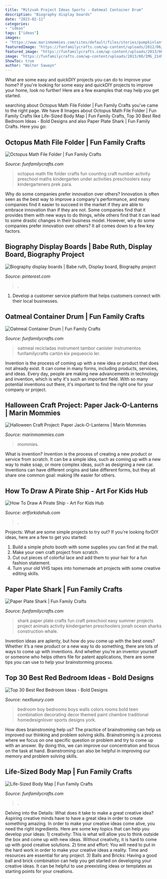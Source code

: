```yaml
---
title: "Mitzvah Project Ideas Sports - Oatmeal Container Drum"
description: "Biography display boards"
date: "2023-02-11"
categories:
- "ideas"
tags: ["ideas"]
images:
- "https://www.marinmommies.com/sites/default/files/stories/pumpkinlanterns.jpg"
featuredImage: "https://funfamilycrafts.com/wp-content/uploads/2012/06/octopus-math-1.jpg"
featured_image: "https://funfamilycrafts.com/wp-content/uploads/2013/08/IMG_2149.jpg"
image: "https://funfamilycrafts.com/wp-content/uploads/2013/08/IMG_2149.jpg"
ShowToc: true
author: "Walter Sawayn"
---
```



What are some easy and quickDIY projects you can do to improve your home?
If you're looking for some easy and quickDIY projects to improve your home, look no further! Here are a few examples that may help you get started.

	

		
searching about Octopus Math File Folder | Fun Family Crafts you've came to the right page. We have 8 Images about Octopus Math File Folder | Fun Family Crafts like Life-Sized Body Map | Fun Family Crafts, Top 30 Best Red Bedroom Ideas - Bold Designs and also Paper Plate Shark | Fun Family Crafts. Here you go:
		
    
## Octopus Math File Folder | Fun Family Crafts

<img loading=lazy src="https://funfamilycrafts.com/wp-content/uploads/2012/06/octopus-math-1.jpg" onerror="this.onerror=null;this.src='https://tse2.mm.bing.net/th?id=OIP.4JP4wo8oQZNk7Hd3UpWPJQHaLG&amp;pid=15.1';" alt="Octopus Math File Folder | Fun Family Crafts">

_Source: funfamilycrafts.com_

>octopus math file folder crafts fun counting craft number activity preschool maths kindergarten under activities preschoolers easy kindergarteners prek para. 

	

Why do some companies prefer innovation over others?
Innovation is often seen as the best way to improve a company's performance, and many companies find it easier to succeed in the market if they are able to embrace innovation than if they are not. Some companies find that it provides them with new ways to do things, while others find that it can lead to some drastic changes in their business model. However, why do some companies prefer innovation over others? It all comes down to a few key factors.

    
## Biography Display Boards | Babe Ruth, Display Board, Biography Project

<img loading=lazy src="https://i.pinimg.com/736x/77/21/58/7721584a15e4a6b3e74e4939bd68388e.jpg" onerror="this.onerror=null;this.src='https://tse2.mm.bing.net/th?id=OIP.dzhCpPjUtSEOyuVSzAKiKQHaJ3&amp;pid=15.1';" alt="Biography display boards | Babe ruth, Display board, Biography project">

_Source: pinterest.com_

>. 

	

1. Develop a customer service platform that helps customers connect with their local businesses.

    
## Oatmeal Container Drum | Fun Family Crafts

<img loading=lazy src="https://funfamilycrafts.com/wp-content/uploads/2013/08/SAM_4517.jpg" onerror="this.onerror=null;this.src='https://tse3.mm.bing.net/th?id=OIP.2pX73fndRFLg0W-kLEcNIwHaFh&amp;pid=15.1';" alt="Oatmeal Container Drum | Fun Family Crafts">

_Source: funfamilycrafts.com_

>oatmeal recicladas instrument tambor canister instrumentos funfamilycrafts cartón kix pequeocio ler. 

	

Invention is the process of coming up with a new idea or product that does not already exist. It can come in many forms, including products, services, and ideas. Every day, people are making new advancements in technology and invention, which is why it's such an important field. With so many potential inventions out there, it's important to find the right one for your company or project.

    
## Halloween Craft Project: Paper Jack-O-Lanterns | Marin Mommies

<img loading=lazy src="https://www.marinmommies.com/sites/default/files/stories/pumpkinlanterns.jpg" onerror="this.onerror=null;this.src='https://tse4.mm.bing.net/th?id=OIP.wTbc6nBpO7DXU7uhA-eNHAHaE7&amp;pid=15.1';" alt="Halloween Craft Project: Paper Jack-O-Lanterns | Marin Mommies">

_Source: marinmommies.com_

>mommies. 

	

What is invention?
Invention is the process of creating a new product or service from scratch. It can be a simple idea, such as coming up with a new way to make soap, or more complex ideas, such as designing a new car. Inventions can have different origins and take different forms, but they all share one common goal: making life easier for others.

    
## How To Draw A Pirate Ship - Art For Kids Hub

<img loading=lazy src="https://www.artforkidshub.com/wp-content/uploads/2015/04/pirate-ship-feature.jpg" onerror="this.onerror=null;this.src='https://tse4.mm.bing.net/th?id=OIP.yc62DUNHsI7EQGLm_-eazQHaEK&amp;pid=15.1';" alt="How To Draw A Pirate Ship - Art For Kids Hub">

_Source: artforkidshub.com_

>. 

	

Projects: What are some simple projects to try out?
If you're looking forDIY ideas, here are a few to get you started: 
1. Build a simple photo booth with some supplies you can find at the mall.
2. Make your own craft project from scratch.
3. Cut out pieces of colorful lace and add them to your hair for a fun fashion statement. 
4. Turn your old VHS tapes into homemade art projects with some creative editing skills.

    
## Paper Plate Shark | Fun Family Crafts

<img loading=lazy src="http://funfamilycrafts.com/wp-content/uploads/2012/06/IMG_7380.jpg" onerror="this.onerror=null;this.src='https://tse1.mm.bing.net/th?id=OIP.lfj1hhQFJ52u-h8VKj3kTQHaJ4&amp;pid=15.1';" alt="Paper Plate Shark | Fun Family Crafts">

_Source: funfamilycrafts.com_

>shark paper plate crafts fun craft preschool easy summer projects project animals activity kindergarten preschoolers jonah ocean sharks construction whale. 

	

Invention ideas are aplenty, but how do you come up with the best ones? Whether it’s a new product or a new way to do something, there are lots of ways to come up with inventions. And whether you’re an inventor yourself or someone who helps others file for patent applications, there are some tips you can use to help your brainstorming process.

    
## Top 30 Best Red Bedroom Ideas - Bold Designs

<img loading=lazy src="http://nextluxury.com/wp-content/uploads/new-york-sports-themed-red-bedroom-ideas.jpg" onerror="this.onerror=null;this.src='https://tse1.mm.bing.net/th?id=OIP.KOP80tgq_tbmBdUFqg8cZQHaE7&amp;pid=15.1';" alt="Top 30 Best Red Bedroom Ideas - Bold Designs">

_Source: nextluxury.com_

>bedroom boy bedrooms boys walls colors rooms bold teen combination decorating decor themed paint chambre traditional homedesignlover sports designs york. 

	

How does brainstroming help us?
The practice of brainstroming can help us improved our thinking and problem solving skills. Brainstroming is a process where we focus on one specific question or problem and try to come up with an answer. By doing this, we can improve our concentration and focus on the task at hand. Brainstroming can also be helpful in improving our memory and problem solving skills.

    
## Life-Sized Body Map | Fun Family Crafts

<img loading=lazy src="https://funfamilycrafts.com/wp-content/uploads/2013/08/IMG_2149.jpg" onerror="this.onerror=null;this.src='https://tse1.mm.bing.net/th?id=OIP.gTmHu1WGy-Ftx72yM1BPcQHaLG&amp;pid=15.1';" alt="Life-Sized Body Map | Fun Family Crafts">

_Source: funfamilycrafts.com_

>. 

	

Delving into the Details: What does it take to make a great creative idea?
Aspiring creative minds have to have a great idea in order to create something amazing. In order to make your creative ideas come alive, you need the right ingredients. Here are some key topics that can help you develop your ideas: 1) creativity: This is what will allow you to think outside the box and come up with new ideas. Without creativity, it is hard to come up with good creative solutions. 2) time and effort: You will need to put in the hard work in order to make your creative ideas a reality. Time and resources are essential for any project. 3) Balls and Bricks: Having a good ball and brick combination can help you get started on developing your creative ideas. It can be helpful to use preexisting ideas or templates as starting points for your creations.

